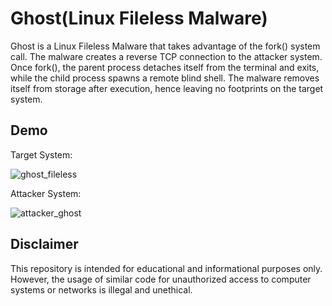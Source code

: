 # Ghost(Linux Fileless Malware)
Ghost is a Linux Fileless Malware that takes advantage of the fork() system call. The malware creates a reverse TCP connection to the attacker system. Once fork(), the parent process detaches itself from the terminal and exits, while the child process spawns a remote blind shell. The malware removes itself from storage after execution, hence leaving no footprints on the target system. 

## Demo
Target System:

![ghost_fileless](https://github.com/Arjun4522/Ghost_Shell/assets/94633408/fb63ad59-9a57-48df-b67e-bd5a054ed1dd)


Attacker System:

![attacker_ghost](https://github.com/Arjun4522/Ghost_Shell/assets/94633408/2866db7c-5ff0-46ed-984c-13e25ab40b3e)


## Disclaimer
This repository is intended for educational and informational purposes only. However, the usage of similar code for unauthorized access to computer systems or 
networks is illegal and unethical.

